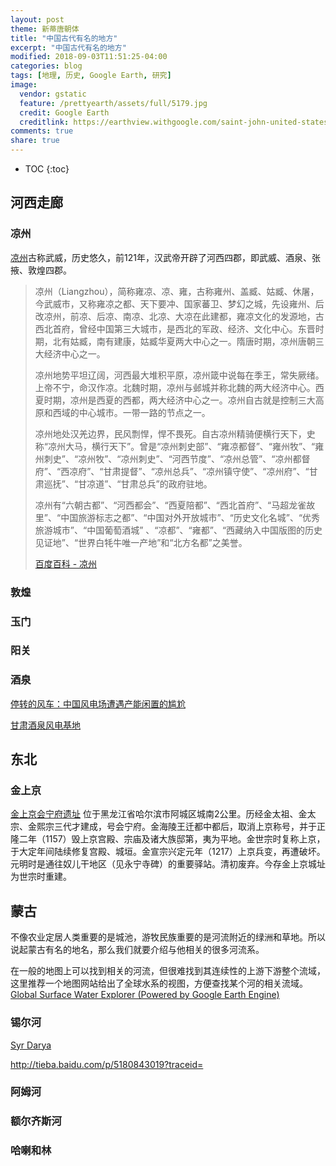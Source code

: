 ```yaml
---
layout: post
theme: 新蒂唐朝体
title: "中国古代有名的地方"
excerpt: "中国古代有名的地方"
modified: 2018-09-03T11:51:25-04:00
categories: blog
tags: [地理, 历史, Google Earth, 研究]
image:
  vendor: gstatic
  feature: /prettyearth/assets/full/5179.jpg
  credit: Google Earth
  creditlink: https://earthview.withgoogle.com/saint-john-united-states-5179
comments: true
share: true
---
```


* TOC
{:toc}

## 河西走廊

### 凉州

[凉州][凉州]古称武威，历史悠久，前121年，汉武帝开辟了河西四郡，即武威、酒泉、张掖、敦煌四郡。

> 凉州（Liangzhou），简称雍凉、凉、雍，古称雍州、盖臧、姑臧、休屠，今武威市，又称雍凉之都、天下要冲、国家蕃卫、梦幻之城，先设雍州、后改凉州，前凉、后凉、南凉、北凉、大凉在此建都，雍凉文化的发源地，古西北首府，曾经中国第三大城市，是西北的军政、经济、文化中心。东晋时期，北有姑臧，南有建康，姑臧华夏两大中心之一。隋唐时期，凉州唐朝三大经济中心之一。
>
> 凉州地势平坦辽阔，河西最大堆积平原，凉州箴中说每在季王，常失厥绪。上帝不宁，命汉作凉。北魏时期，凉州与邺城并称北魏的两大经济中心。西夏时期，凉州是西夏的西都，两大经济中心之一。凉州自古就是控制三大高原和西域的中心城市。一带一路的节点之一。
>
> 凉州地处汉羌边界，民风剽悍，悍不畏死。自古凉州精骑便横行天下，史称“凉州大马，横行天下”。曾是“凉州刺史部”、“雍凉都督”、“雍州牧”、“雍州刺史”、“凉州牧”、“凉州刺史”、“河西节度”、“凉州总管”、“凉州都督府”、“西凉府”、“甘肃提督”、“凉州总兵”、“凉州镇守使”、“凉州府”、“甘肃巡抚”、“甘凉道”、“甘肃总兵”的政府驻地。
>
> 凉州有“六朝古都”、“河西都会”、“西夏陪都”、“西北首府”、“马超龙雀故里”、“中国旅游标志之都”、“中国对外开放城市”、“历史文化名城”、“优秀旅游城市”、“中国葡萄酒城” 、“凉都”、“雍都”、“西藏纳入中国版图的历史见证地”、“世界白牦牛唯一产地”和“北方名都”之美誉。
>
> [百度百科 - 凉州][baike/凉州]

### 敦煌

### 玉门

### 阳关

### 酒泉

[停转的风车：中国风电场遭遇产能闲置的尴尬](https://cn.nytimes.com/china/20170116/china-gansu-wind-farm/)

[甘肃酒泉风电基地](https://baike.baidu.com/item/%E7%94%98%E8%82%83%E9%85%92%E6%B3%89%E9%A3%8E%E7%94%B5%E5%9F%BA%E5%9C%B0)

[baike/凉州]:https://baike.baidu.com/item/%E5%87%89%E5%B7%9E/2793283
[凉州]:https://zh.wikipedia.org/wiki/%E6%B6%BC%E5%B7%9E
[baike/敦煌]:https://baike.baidu.com/item/%E6%95%A6%E7%85%8C/6143

## 东北

### 金上京

[金上京会宁府遗址](https://baike.baidu.com/item/上京会宁府遗址/7514180) 位于黑龙江省哈尔滨市阿城区城南2公里。历经金太祖、金太宗、金熙宗三代才建成，号会宁府。金海陵王迁都中都后，取消上京称号，并于正隆二年（1157）毁上京宫殿、宗庙及诸大族邸第，夷为平地。金世宗时复称上京，于大定年间陆续修复宫殿、城垣。金宣宗兴定元年（1217）上京兵变，再遭破坏。元明时是通往奴儿干地区（见永宁寺碑）的重要驿站。清初废弃。今存金上京城址为世宗时重建。

## 蒙古

不像农业定居人类重要的是城池，游牧民族重要的是河流附近的绿洲和草地。所以说起蒙古有名的地名，那么我们就要介绍与他相关的很多河流系。

在一般的地图上可以找到相关的河流，但很难找到其连续性的上游下游整个流域，这里推荐一个地图网站给出了全球水系的视图，方便查找某个河的相关流域。 [Global Surface Water Explorer (Powered by Google Earth Engine)](https://global-surface-water.appspot.com/)

### 锡尔河

[Syr Darya](https://en.wikipedia.org/wiki/Syr_Darya)

http://tieba.baidu.com/p/5180843019?traceid=

### 阿姆河

### 额尔齐斯河

### 哈喇和林
